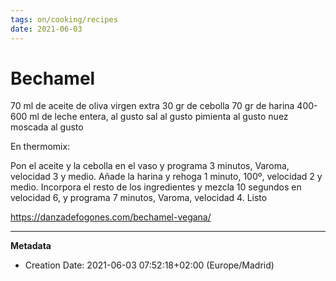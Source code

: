 ```yaml
---
tags: on/cooking/recipes
date: 2021-06-03
---
```

# Bechamel 
70 ml de aceite de oliva virgen extra
30 gr de cebolla
70 gr de harina
400-600 ml de leche entera, al gusto
sal al gusto
pimienta al gusto
nuez moscada al gusto

En thermomix:

Pon el aceite y la cebolla en el vaso y programa 3 minutos, Varoma, velocidad 3 y medio.
Añade la harina y rehoga 1 minuto, 100º, velocidad 2 y medio.
Incorpora el resto de los ingredientes y mezcla 10 segundos en velocidad 6, y programa 7 minutos, Varoma, velocidad 4. Listo

https://danzadefogones.com/bechamel-vegana/

---
**Metadata**
- Creation Date: 2021-06-03 07:52:18+02:00 (Europe/Madrid)
